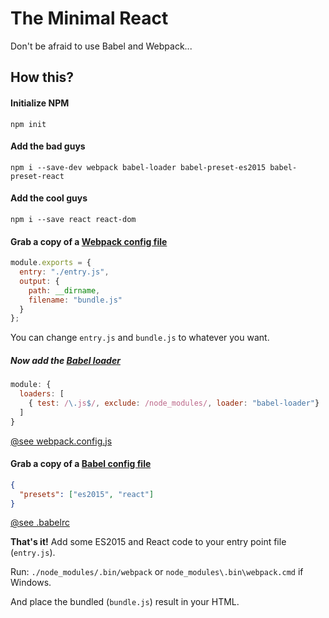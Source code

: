 # The Minimal React
Don't be afraid to use Babel and Webpack...

## How this?

#### Initialize NPM
`npm init`

#### Add the bad guys
`npm i --save-dev webpack babel-loader babel-preset-es2015 babel-preset-react`

#### Add the cool guys
`npm i --save react react-dom`

#### Grab a copy of a [Webpack config file](http://webpack.github.io/docs/tutorials/getting-started/#config-file)
```js
module.exports = {
  entry: "./entry.js",
  output: {
    path: __dirname,
    filename: "bundle.js"
  }
};
```
You can change `entry.js` and `bundle.js` to whatever you want.

##### Now add the [Babel loader](https://babeljs.io/docs/setup/#webpack)
```js
module: {
  loaders: [
    { test: /\.js$/, exclude: /node_modules/, loader: "babel-loader"}
  ]
}
```
[@see webpack.config.js](webpack.config.js)

#### Grab a copy of a [Babel config file](https://babeljs.io/docs/usage/babelrc/)
```json
{
  "presets": ["es2015", "react"]
}
```
[@see .babelrc](.babelrc)

**That's it!** Add some ES2015 and React code to your entry point file (`entry.js`).

Run: `./node_modules/.bin/webpack` or `node_modules\.bin\webpack.cmd` if Windows.

And place the bundled (`bundle.js`) result in your HTML.
